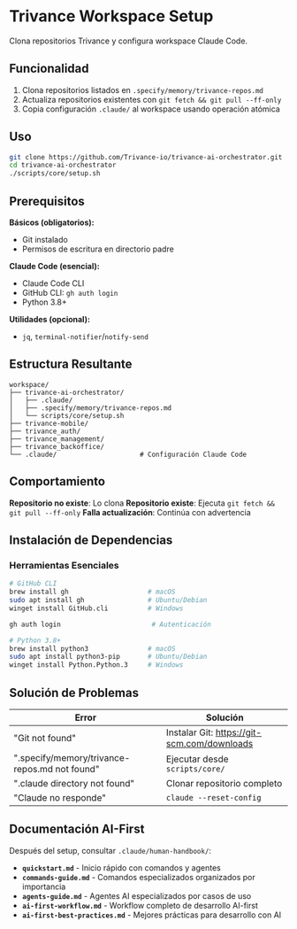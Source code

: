 # Trivance Workspace Setup

Clona repositorios Trivance y configura workspace Claude Code.

## Funcionalidad

1. Clona repositorios listados en `.specify/memory/trivance-repos.md`
2. Actualiza repositorios existentes con `git fetch && git pull --ff-only`
3. Copia configuración `.claude/` al workspace usando operación atómica

## Uso

```bash
git clone https://github.com/Trivance-io/trivance-ai-orchestrator.git
cd trivance-ai-orchestrator
./scripts/core/setup.sh
```

## Prerequisitos

**Básicos (obligatorios):**

- Git instalado
- Permisos de escritura en directorio padre

**Claude Code (esencial):**

- Claude Code CLI
- GitHub CLI: `gh auth login`
- Python 3.8+

**Utilidades (opcional):**

- `jq`, `terminal-notifier`/`notify-send`

## Estructura Resultante

```
workspace/
├── trivance-ai-orchestrator/
│   ├── .claude/
│   ├── .specify/memory/trivance-repos.md
│   └── scripts/core/setup.sh
├── trivance-mobile/
├── trivance_auth/
├── trivance_management/
├── trivance_backoffice/
└── .claude/                     # Configuración Claude Code
```

## Comportamiento

**Repositorio no existe**: Lo clona
**Repositorio existe**: Ejecuta `git fetch && git pull --ff-only`
**Falla actualización**: Continúa con advertencia

## Instalación de Dependencias

### Herramientas Esenciales

```bash
# GitHub CLI
brew install gh                    # macOS
sudo apt install gh                # Ubuntu/Debian
winget install GitHub.cli          # Windows

gh auth login                       # Autenticación

# Python 3.8+
brew install python3               # macOS
sudo apt install python3-pip       # Ubuntu/Debian
winget install Python.Python.3     # Windows
```

## Solución de Problemas

| Error                                         | Solución                                    |
| --------------------------------------------- | ------------------------------------------- |
| "Git not found"                               | Instalar Git: https://git-scm.com/downloads |
| ".specify/memory/trivance-repos.md not found" | Ejecutar desde `scripts/core/`              |
| ".claude directory not found"                 | Clonar repositorio completo                 |
| "Claude no responde"                          | `claude --reset-config`                     |

## Documentación AI-First

Después del setup, consultar `.claude/human-handbook/`:

- **`quickstart.md`** - Inicio rápido con comandos y agentes
- **`commands-guide.md`** - Comandos especializados organizados por importancia
- **`agents-guide.md`** - Agentes AI especializados por casos de uso
- **`ai-first-workflow.md`** - Workflow completo de desarrollo AI-first
- **`ai-first-best-practices.md`** - Mejores prácticas para desarrollo con AI
